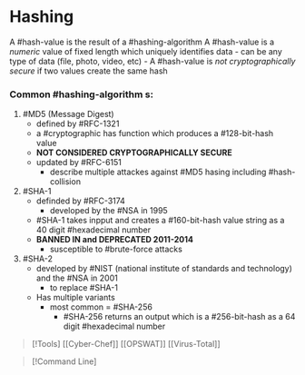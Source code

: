 
# Hashing
A #hash-value is the result of a #hashing-algorithm 
	A #hash-value is a *numeric* value of fixed length which uniquely identifies data
		- can be any type of data (file, photo, video, etc)
	- A #hash-value is *not cryptographically secure* if two values create the same hash

### Common #hashing-algorithm s:
1.  #MD5 (Message Digest)
	- defined by #RFC-1321
	- a #cryptographic has function which produces a #128-bit-hash value
	- **NOT CONSIDERED CRYPTOGRAPHICALLY SECURE**
	- updated by #RFC-6151 
		- describe multiple attackes against #MD5 hasing including #hash-collision 
2. #SHA-1 
	- definded by #RFC-3174 
		- developed by the #NSA in 1995
	- #SHA-1 takes inpput and creates a #160-bit-hash value string as a 40 digit #hexadecimal number
	- **BANNED IN and DEPRECATED 2011-2014**
		- susceptible to #brute-force attacks
3. #SHA-2 
	- developed by #NIST (national institute of standards and technology) and the #NSA in 2001
		- to replace #SHA-1 
	- Has multiple variants
		- most common = #SHA-256
			- #SHA-256 returns an output which is a #256-bit-hash as a 64 digit #hexadecimal number

>[!Tools]
> [[Cyber-Chef]]
> [[OPSWAT]] 
> [[Virus-Total]]

> [!Command Line]
> 
